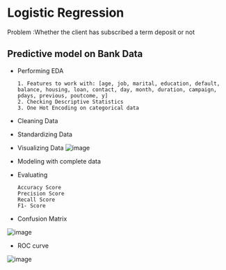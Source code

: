 # Logistic Regression

Problem :Whether the client has subscribed a term deposit or not


##  Predictive model on Bank Data

* Performing EDA
    ```
    1. Features to work with: [age, job, marital, education, default, balance, housing, loan, contact, day, month, duration, campaign, pdays, previous, poutcome, y]
    2. Checking Descriptive Statistics
    3. One Hot Encoding on categorical data 
* Cleaning Data
* Standardizing Data
* Visualizing Data
![image](https://user-images.githubusercontent.com/110924299/221340569-473164cc-f8ba-429d-aca7-f2799ad17576.png)

* Modeling with complete data
* Evaluating
    ```
    Accuracy Score
    Precision Score
    Recall Score
    F1- Score
* Confusion Matrix


![image](https://user-images.githubusercontent.com/110924299/221340587-04f03bd0-ce3f-4c9b-aa10-94f5ffea151f.png)
* ROC curve


![image](https://user-images.githubusercontent.com/110924299/221340608-119ea8fc-1917-475b-a5e7-68cd4a1e982e.png)

